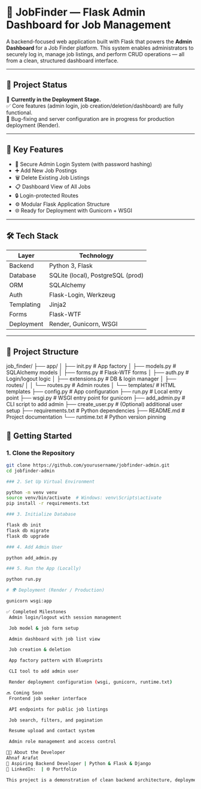 # 🧠 JobFinder — Flask Admin Dashboard for Job Management

A backend-focused web application built with Flask that powers the **Admin Dashboard** for a Job Finder platform. This system enables administrators to securely log in, manage job listings, and perform CRUD operations — all from a clean, structured dashboard interface.

---

## 📍 Project Status

🚧 **Currently in the Deployment Stage.**  
✅ Core features (admin login, job creation/deletion/dashboard) are fully functional.  
🐞 Bug-fixing and server configuration are in progress for production deployment (Render).

---

## 🎯 Key Features

- 🔐 Secure Admin Login System (with password hashing)
- ➕ Add New Job Postings
- 🗑️ Delete Existing Job Listings
- 📋 Dashboard View of All Jobs
- 🔒 Login-protected Routes
- ⚙️ Modular Flask Application Structure
- 🌐 Ready for Deployment with Gunicorn + WSGI

---

## 🛠 Tech Stack

| Layer          | Technology                           |
|----------------|--------------------------------------|
| Backend        | Python 3, Flask                      |
| Database       | SQLite (local), PostgreSQL (prod)    |
| ORM            | SQLAlchemy                           |
| Auth           | Flask-Login, Werkzeug                |
| Templating     | Jinja2                               |
| Forms          | Flask-WTF                            |
| Deployment     | Render, Gunicorn, WSGI               |

---

## 📂 Project Structure

job_finder/
├── app/
│ ├── init.py # App factory
│ ├── models.py # SQLAlchemy models
│ ├── forms.py # Flask-WTF forms
│ ├── auth.py # Login/logout logic
│ ├── extensions.py # DB & login manager
│ ├── routes/
│ │ └── routes.py # Admin routes
│ └── templates/ # HTML templates
├── config.py # App configuration
├── run.py # Local entry point
├── wsgi.py # WSGI entry point for gunicorn
├── add_admin.py # CLI script to add admin
├── create_user.py # (Optional) additional user setup
├── requirements.txt # Python dependencies
├── README.md # Project documentation
└── runtime.txt # Python version pinning

## 🚀 Getting Started

### 1. Clone the Repository

```bash
git clone https://github.com/yourusername/jobfinder-admin.git
cd jobfinder-admin

### 2. Set Up Virtual Environment

python -m venv venv
source venv/bin/activate  # Windows: venv\Scripts\activate
pip install -r requirements.txt

### 3. Initialize Database

flask db init
flask db migrate
flask db upgrade

### 4. Add Admin User

python add_admin.py

### 5. Run the App (Locally)

python run.py

# 🌍 Deployment (Render / Production)

gunicorn wsgi:app

✅ Completed Milestones
 Admin login/logout with session management

 Job model & job form setup

 Admin dashboard with job list view

 Job creation & deletion

 App factory pattern with Blueprints

 CLI tool to add admin user

 Render deployment configuration (wsgi, gunicorn, runtime.txt)

🔜 Coming Soon
 Frontend job seeker interface

 API endpoints for public job listings

 Job search, filters, and pagination

 Resume upload and contact system

 Admin role management and access control

👨‍💻 About the Developer
Ahnaf Arafat
💼 Aspiring Backend Developer | Python & Flask & Django
🔗 LinkedIn:  | 🌐 Portfolio

This project is a demonstration of clean backend architecture, deployment-readiness, and practical admin tools — perfect for real-world job board use cases.